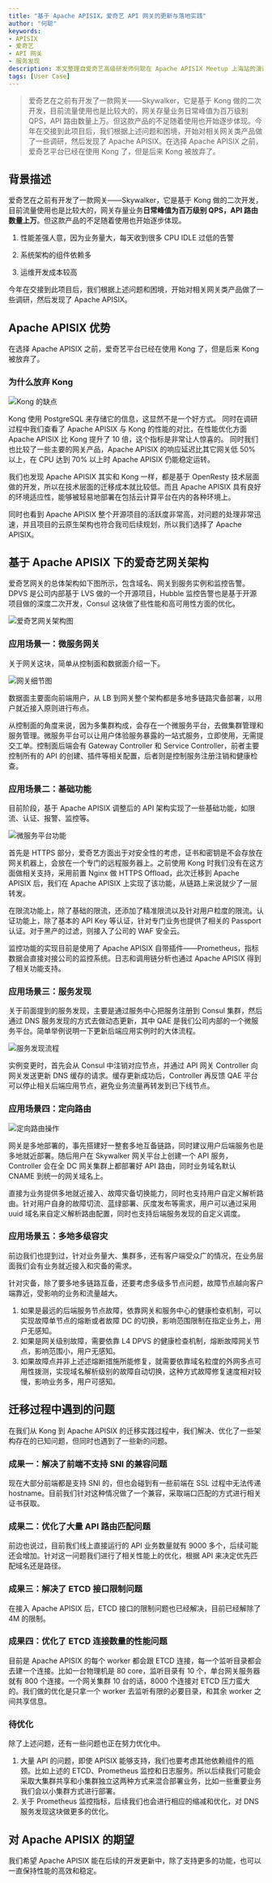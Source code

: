```yaml
---
title: "基于 Apache APISIX，爱奇艺 API 网关的更新与落地实践"
author: "何聪"
keywords: 
- APISIX
- 爱奇艺
- API 网关
- 服务发现
description: 本文整理自爱奇艺高级研发师何聪在 Apache APISIX Meetup 上海站的演讲，通过阅读本文，您可以了解到基于 Apache APISIX 网关，爱奇艺技术团队是如何进行公司架构的更新与融合，打造出全新的网关服务。
tags: [User Case]
---
```


> 爱奇艺在之前有开发了一款网关——Skywalker，它是基于 Kong 做的二次开发，目前流量使用也是比较大的，网关存量业务日常峰值为百万级别 QPS，API 路由数量上万。但这款产品的不足随着使用也开始逐步体现。今年在交接到此项目后，我们根据上述问题和困境，开始对相关网关类产品做了一些调研，然后发现了 Apache APISIX。在选择 Apache APISIX 之前，爱奇艺平台已经在使用 Kong 了，但是后来 Kong 被放弃了。

<!--truncate-->

## 背景描述

爱奇艺在之前有开发了一款网关——Skywalker，它是基于 Kong 做的二次开发，目前流量使用也是比较大的，网关存量业务**日常峰值为百万级别 QPS，API 路由数量上万**。但这款产品的不足随着使用也开始逐步体现。

1. 性能差强人意，因为业务量大，每天收到很多 CPU IDLE 过低的告警

2. 系统架构的组件依赖多

3. 运维开发成本较高

今年在交接到此项目后，我们根据上述问题和困境，开始对相关网关类产品做了一些调研，然后发现了 Apache APISIX。

## Apache APISIX 优势

在选择 Apache APISIX 之前，爱奇艺平台已经在使用 Kong 了，但是后来 Kong 被放弃了。

### 为什么放弃 Kong

![Kong 的缺点](https://static.apiseven.com/202108/1630995514489-6f7b382a-ed2d-46ad-8ded-4dda42ed3bc8.png)

Kong 使用 PostgreSQL 来存储它的信息，这显然不是一个好方式。 同时在调研过程中我们查看了 Apache APISIX 与 Kong 的性能的对比，在性能优化方面 Apache APISIX 比 Kong 提升了 10 倍，这个指标是非常让人惊喜的。 同时我们也比较了一些主要的网关产品，Apache APISIX 的响应延迟比其它网关低 50% 以上，在 CPU 达到 70% 以上时 Apache APISIX 仍能稳定运转。

我们也发现 Apache APISIX 其实和 Kong 一样，都是基于 OpenResty 技术层面做的开发，所以在技术层面的迁移成本就比较低。而且 Apache APISIX 具有良好的环境适应性，能够被轻易地部署在包括云计算平台在内的各种环境上。

同时也看到 Apache APISIX 整个开源项目的活跃度非常高，对问题的处理非常迅速，并且项目的云原生架构也符合我司后续规划，所以我们选择了 Apache APISIX。

## 基于 Apache APISIX 下的爱奇艺网关架构

爱奇艺网关的总体架构如下图所示，包含域名、网关到服务实例和监控告警。DPVS 是公司内部基于 LVS 做的一个开源项目，Hubble 监控告警也是基于开源项目做的深度二次开发，Consul 这块做了些性能和高可用性方面的优化。

![爱奇艺网关架构图](https://static.apiseven.com/202108/1630995637366-b42e408b-53ea-47fb-b282-e68042f13090.png)

### 应用场景一：微服务网关

关于网关这块，简单从控制面和数据面介绍一下。

![网关细节图](https://static.apiseven.com/202108/1630995699492-bdc1c560-2c0a-4db0-82c9-2a5391941863.png)

数据面主要面向前端用户，从 LB 到网关整个架构都是多地多链路灾备部署，以用户就近接入原则进行布点。

从控制面的角度来说，因为多集群构成，会存在一个微服务平台，去做集群管理和服务管理。微服务平台可以让用户体验服务暴露的一站式服务，立即使用，无需提交工单。控制面后端会有 Gateway Controller 和 Service Controller，前者主要控制所有的 API 的创建、插件等相关配置，后者则是控制服务注册注销和健康检查。

### 应用场景二：基础功能

目前阶段，基于 Apache APISIX 调整后的 API 架构实现了一些基础功能，如限流、认证、报警、监控等。

![微服务平台功能](https://static.apiseven.com/202108/1630995732178-1717dd1a-3cdf-4f34-aea2-9a26df1c37c1.png)

首先是 HTTPS 部分，爱奇艺方面出于对安全性的考虑，证书和密钥是不会存放在网关机器上，会放在一个专门的远程服务器上。之前使用 Kong 时我们没有在这方面做相关支持，采用前置 Nginx 做 HTTPS Offload，此次迁移到 Apache APISIX 后，我们在 Apache APISIX 上实现了该功能，从链路上来说就少了一层转发。

在限流功能上，除了基础的限流，还添加了精准限流以及针对用户粒度的限流。认证功能上，除了基本的 API Key 等认证，针对专门业务也提供了相关的 Passport 认证。对于黑产的过滤，则接入了公司的 WAF 安全云。

监控功能的实现目前是使用了 Apache APISIX 自带插件——Prometheus，指标数据会直接对接公司的监控系统。日志和调用链分析也通过 Apache APISIX 得到了相关功能支持。

### 应用场景三：服务发现

关于前面提到的服务发现，主要是通过服务中心把服务注册到 Consul 集群，然后通过 DNS 服务发现的方式去做动态更新，其中 QAE 是我们公司内部的一个微服务平台。简单举例说明一下更新后端应用实例时的大体流程。

![服务发现流程](https://static.apiseven.com/202108/1630995762178-b807f5fe-8851-4f10-acdc-fbf1c372b12f.png)

实例变更时，首先会从 Consul 中注销对应节点，并通过 API 网关 Controller 向网关发送更新 DNS 缓存的请求。缓存更新成功后，Controller 再反馈 QAE 平台可以停止相关后端应用节点，避免业务流量再转发到已下线节点。

### 应用场景四：定向路由

![定向路由操作](https://static.apiseven.com/202108/1630995803596-e8d73d5d-29e0-4f66-b3bd-976d650bafcb.png)

网关是多地部署的，事先搭建好一整套多地互备链路，同时建议用户后端服务也是多地就近部署。随后用户在 Skywalker 网关平台上创建一个 API 服务，Controller 会在全 DC 网关集群上都部署好 API 路由，同时业务域名默认 CNAME 到统一的网关域名上。

直接为业务提供多地就近接入、故障灾备切换能力，同时也支持用户自定义解析路由。针对用户自身的故障切流、蓝绿部署、灰度发布等需求，用户可以通过采用 uuid 域名来自定义解析路由配置，同时也支持后端服务发现的自定义调度。

### 应用场景五：多地多级容灾

前边我们也提到过，针对业务量大、集群多，还有客户端受众广的情况，在业务层面我们会有业务就近接入和灾备的需求。

针对灾备，除了要多地多链路互备，还要考虑多级多节点问题，故障节点越向客户端靠近，受影响的业务和流量越大。

1. 如果是最远的后端服务节点故障，依靠网关和服务中心的健康检查机制，可以实现故障单节点的熔断或者故障 DC 的切换，影响范围限制在指定业务上，用户无感知。
2. 如果是网关级别故障，需要依靠 L4 DPVS 的健康检查机制，熔断故障网关节点，影响范围小，用户无感知。
3. 如果故障点并非上述述熔断措施所能修复，就需要依靠域名粒度的外网多点可用性拨测，实现域名解析级别的故障自动切换，这种方式故障修复速度相对较慢，影响业务多，用户可感知。

## 迁移过程中遇到的问题

在我们从 Kong 到 Apache APISIX 的迁移实践过程中，我们解决、优化了一些架构存在的已知问题，但同时也遇到了一些新的问题。

### 成果一：解决了前端不支持 SNI 的兼容问题

现在大部分前端都是支持 SNI 的，但也会碰到有一些前端在 SSL 过程中无法传递 hostname。目前我们针对这种情况做了一个兼容，采取端口匹配的方式进行相关证书获取。

### 成果二：优化了大量 API 路由匹配问题

前边也说过，目前我们线上直接运行的 API 业务数量就有 9000 多个，后续可能还会增加。针对这一问题我们进行了相关性能上的优化，根据 API 来决定优先匹配域名还是路径。

### 成果三：解决了 ETCD 接口限制问题

在接入 Apache APISIX 后，ETCD 接口的限制问题也已经解决，目前已经解除了 4M 的限制。

### 成果四：优化了 ETCD 连接数量的性能问题

目前是 Apache APISIX 的每个 worker 都会跟 ETCD 连接，每一个监听目录都会去建一个连接。比如一台物理机是 80 core，监听目录有 10 个，单台网关服务器就有 800 个连接。一个网关集群 10 台的话，8000 个连接对 ETCD 压力蛮大的。我们做的优化是只拿一个 worker 去监听有限的必要目录，和其余 worker 之间共享信息。

### 待优化

除了上述问题，还有一些问题也正在努力优化中。

1. 大量 API 的问题，即使 APISIX 能够支持，我们也要考虑其他依赖组件的瓶颈。比如上述的 ETCD、Prometheus 监控和日志服务。所以后续我们可能会采取大集群共享和小集群独立这两种方式来混合部署业务，比如一些重要业务我们会以小集群方式进行部署。
2. 关于 Prometheus 监控指标，后续我们也会进行相应的缩减和优化，对 DNS 服务发现这块做更多的优化。

## 对 Apache APISIX 的期望

我们希望 Apache APISIX 能在后续的开发更新中，除了支持更多的功能，也可以一直保持性能的高效和稳定。
